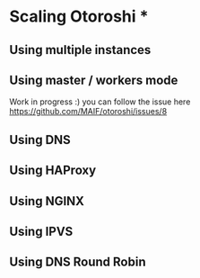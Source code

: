 # Scaling Otoroshi *

## Using multiple instances

## Using master / workers mode

Work in progress :) you can follow the issue here https://github.com/MAIF/otoroshi/issues/8

## Using DNS

## Using HAProxy

## Using NGINX

## Using IPVS

## Using DNS Round Robin
